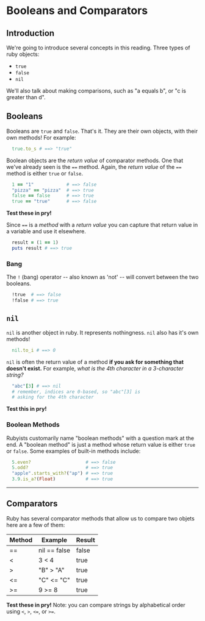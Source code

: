 # Booleans and Comparators

## Introduction

We're going to introduce several concepts in this reading. Three types of ruby objects:
  * `true`
  * `false`
  * `nil`

We'll also talk about making comparisons, such as "a equals b", or "c is greater than d".

## Booleans

Booleans are `true` and `false`. That's it. They are their own objects, with their own methods! For example:

  ```ruby
    true.to_s # ==> "true"
  ```

Boolean objects are the *return value* of comparator methods. One that we've already seen is the `==` method. Again, the *return value* of the `==` method is either `true` or `false`.

  ```ruby
    1 == "1"            # ==> false
    "pizza" == "pizza"  # ==> true
    false == false      # ==> true
    true == "true"      # ==> false
  ```

**Test these in pry!**

Since `==` is a *method* with a *return value* you can capture that return value in a variable and use it elsewhere.

```ruby
  result = (1 == 1)
  puts result # ==> true
```

### Bang

The `!` (bang) operator -- also known as 'not' -- will convert between the two booleans.

```ruby
  !true  # ==> false
  !false # ==> true
```

## `nil`

`nil` is another object in ruby. It represents nothingness. `nil` also has it's own methods!

  ```ruby
    nil.to_i # ==> 0
  ```

`nil` is often the return value of a method **if you ask for something that doesn't exist.** For example, *what is the 4th character in a 3-character string?*

```ruby
  "abc"[3] # ==> nil
  # remember, indices are 0-based, so "abc"[3] is
  # asking for the 4th character
```

**Test this in pry!**

### Boolean Methods

Rubyists customarily name "boolean methods" with a question mark at the end. A "boolean method" is just a method whose return value is either `true` or `false`. Some examples of built-in methods include:

  ```ruby
    5.even?                    # ==> false
    5.odd?                     # ==> true
    "apple".starts_with?("ap") # ==> true
    3.9.is_a?(Float)           # ==> true
  ```

---

## Comparators

Ruby has several comparator methods that allow us to compare two objets here are a few of them:


Method| Example        | Result  
------|----------------|---------
  ==  | nil == false   | false
  <   | 3 < 4          | true
  >   | "B" > "A"      | true
  <=  | "C" <= "C"     | true
  >=  | 9 >= 8         | true

**Test these in pry!** Note: you can compare strings by alphabetical order using `<`, `>`, `<=`, or `>=`.
